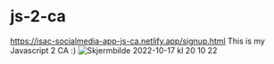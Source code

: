 # js-2-ca
https://isac-socialmedia-app-js-ca.netlify.app/signup.html
This is my Javascript 2 CA :)
![Skjermbilde 2022-10-17 kl  20 10 22](https://user-images.githubusercontent.com/91538768/196251234-0477eaea-613d-4413-901f-5f47b181e822.png)
